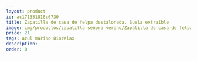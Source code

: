 ```yaml
---
layout: product
id: ac171351818c6730
title: Zapatilla de casa de felpa destalonada. Suela extraíble
image: img/productos/zapatilla señora verano/Zapatilla de casa de felpa destalonada. Suela extraíble=21=azul marino Biorelax.webp
price: 21
tags: azul marino Biorelax
description: 
order: 0
---
```

